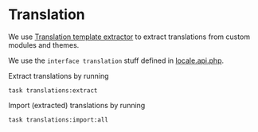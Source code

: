 # Translation

We use [Translation template extractor](https://www.drupal.org/project/potx) to extract translations from custom modules
and themes.

We use the `interface translation` stuff defined in
[locale.api.php](https://git.drupalcode.org/project/drupal/-/blob/11.x/core/modules/locale/locale.api.php).

Extract translations by running

``` shell name=translations:extract
task translations:extract
```

Import (extracted) translations by running

``` shell name=translations:import:all
task translations:import:all
```
